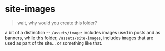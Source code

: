 # site-images
> wait, why would you create this folder?

a bit of a distinction -- `/assets/images` includes images used in posts and as banners, while this folder, `/assets/site-images`, includes images that are used as part of the site… or something like that.